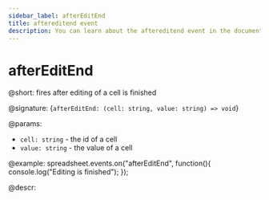 ```yaml
---
sidebar_label: afterEditEnd
title: aftereditend event
description: You can learn about the aftereditend event in the documentation of the DHTMLX JavaScript Spreadsheet library. Browse developer guides and API reference, try out code examples and live demos, and download a free 30-day evaluation version of DHTMLX Spreadsheet.
---
```


# afterEditEnd

@short: fires after editing of a cell is finished

@signature: {`afterEditEnd: (cell: string, value: string) => void`}

@params:
- `cell: string` - the id of a cell
- `value: string` - the value of a cell

@example:
spreadsheet.events.on("afterEditEnd", function(){
 	console.log("Editing is finished");
});

@descr:
